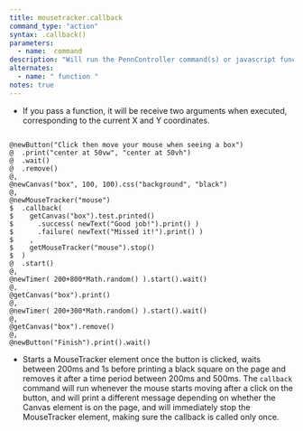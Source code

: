```yaml
---
title: mousetracker.callback
command_type: "action"
syntax: .callback()
parameters:
  - name:  command 
description: "Will run the PennController command(s) or javascript function passed as arguments whenever the mouse moves after `start` and before `stop` have been called."
alternates:
  - name: " function "
notes: true
---
```


+ If you pass a function, it will be receive two arguments when executed, corresponding to the current X and Y coordinates.

<!--more-->

<pre><code class="language-diff-javascript diff-highlight try-true">
@newButton("Click then move your mouse when seeing a box")
@  .print("center at 50vw", "center at 50vh")
@  .wait()
@  .remove()
@,
@newCanvas("box", 100, 100).css("background", "black")
@,
@newMouseTracker("mouse")
$  .callback(
$    getCanvas("box").test.printed()
$      .success( newText("Good job!").print() )
$      .failure( newText("Missed it!").print() )
$    ,
$    getMouseTracker("mouse").stop()
$  )
@  .start()
@,
@newTimer( 200+800*Math.random() ).start().wait()
@,
@getCanvas("box").print()
@,
@newTimer( 200+300*Math.random() ).start().wait()
@,
@getCanvas("box").remove()
@,
@newButton("Finish").print().wait()
</code></pre>

+ Starts a MouseTracker element once the button is clicked, waits between 200ms and 1s before printing a black square on the page and removes it after a time period between 200ms and 500ms. The `callback` command will run whenever the mouse starts moving after a click on the button, and will print a different message depending on whether the Canvas element is on the page, and will immediately stop the MouseTracker element, making sure the callback is called only once.		
